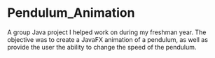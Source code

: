 # Pendulum_Animation
A group Java project I helped work on during my freshman year. The objective was to create a JavaFX animation of a pendulum, as well as provide the user the ability to change the speed of the pendulum.
